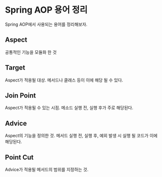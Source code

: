 # Spring AOP 용어 정리

Spring AOP에서 사용되는 용어를 정리해보자.

## Aspect

공통적인 기능을 모듈화 한 것

## Target

Aspect가 적용될 대상. 메서드나 클래스 등이 이에 해당 될 수 있다.

## Join Point

Aspect가 적용될 수 있는 시점. 메소드 실행 전, 실행 후가 주로 해당된다.

## Advice

Aspect의 기능을 정의한 것. 메서드 실행 전, 실행 후, 예외 발생 시 실행 될 코드가 이에 해당된다.

## Point Cut

Advice가 적용될 메서드의 범위를 지정하는 것.

